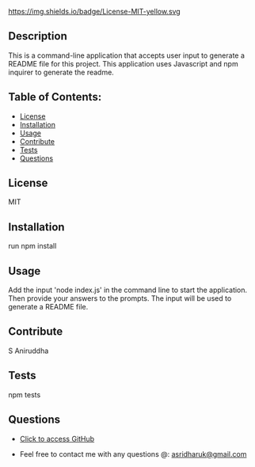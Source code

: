 
  https://img.shields.io/badge/License-MIT-yellow.svg

  ## Description
  This is a command-line application that accepts user input to generate a README file for this project. This application uses Javascript and npm inquirer to generate the readme.

  ## Table of Contents:
   * [License](#License)
   * [Installation](#Installation)
   * [Usage](#Usage)
   * [Contribute](#Contribute)
   * [Tests](#Tests)
   * [Questions](#Questions)

  ## License
  MIT

  ## Installation
  run npm install

  ## Usage
  Add the input 'node index.js' in the command line to start the application. Then provide your answers to the prompts. The input will be used to generate a README file. 
  
  ## Contribute
  S Aniruddha 

  ## Tests
  npm tests

  ## Questions
  * [Click to access GitHub](https://www.github.com/sridharaniruddha)

  * Feel free to contact me with any questions @: asridharuk@gmail.com
